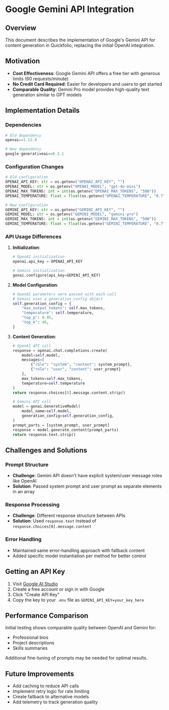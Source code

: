 # Google Gemini API Integration

## Overview

This document describes the implementation of Google's Gemini API for content generation in Quickfolio, replacing the initial OpenAI integration.

## Motivation

- **Cost Effectiveness**: Google Gemini API offers a free tier with generous limits (60 requests/minute)
- **No Credit Card Required**: Easier for developers and users to get started
- **Comparable Quality**: Gemini Pro model provides high-quality text generation similar to GPT models

## Implementation Details

### Dependencies

```python
# Old dependency
openai==1.12.0

# New dependency
google-generativeai==0.3.1
```

### Configuration Changes

```python
# Old configuration
OPENAI_API_KEY: str = os.getenv("OPENAI_API_KEY", "")
OPENAI_MODEL: str = os.getenv("OPENAI_MODEL", "gpt-4o-mini")
OPENAI_MAX_TOKENS: int = int(os.getenv("OPENAI_MAX_TOKENS", "500"))
OPENAI_TEMPERATURE: float = float(os.getenv("OPENAI_TEMPERATURE", "0.7"))

# New configuration
GEMINI_API_KEY: str = os.getenv("GEMINI_API_KEY", "")
GEMINI_MODEL: str = os.getenv("GEMINI_MODEL", "gemini-pro")
GEMINI_MAX_TOKENS: int = int(os.getenv("GEMINI_MAX_TOKENS", "500"))
GEMINI_TEMPERATURE: float = float(os.getenv("GEMINI_TEMPERATURE", "0.7"))
```

### API Usage Differences

1. **Initialization**:
   ```python
   # OpenAI initialization
   openai.api_key = OPENAI_API_KEY

   # Gemini initialization 
   genai.configure(api_key=GEMINI_API_KEY)
   ```

2. **Model Configuration**:
   ```python
   # OpenAI parameters were passed with each call
   # Gemini uses a generation_config object
   self.generation_config = {
       "max_output_tokens": self.max_tokens,
       "temperature": self.temperature,
       "top_p": 0.95,
       "top_k": 40,
   }
   ```

3. **Content Generation**:
   ```python
   # OpenAI API call
   response = openai.chat.completions.create(
       model=self.model,
       messages=[
           {"role": "system", "content": system_prompt},
           {"role": "user", "content": user_prompt}
       ],
       max_tokens=self.max_tokens,
       temperature=self.temperature
   )
   return response.choices[0].message.content.strip()

   # Gemini API call
   model = genai.GenerativeModel(
       model_name=self.model,
       generation_config=self.generation_config,
   )
   prompt_parts = [system_prompt, user_prompt]
   response = model.generate_content(prompt_parts)
   return response.text.strip()
   ```

## Challenges and Solutions

### Prompt Structure
- **Challenge**: Gemini API doesn't have explicit system/user message roles like OpenAI
- **Solution**: Passed system prompt and user prompt as separate elements in an array

### Response Processing
- **Challenge**: Different response structure between APIs
- **Solution**: Used `response.text` instead of `response.choices[0].message.content`

### Error Handling
- Maintained same error-handling approach with fallback content
- Added specific model instantiation per method for better control

## Getting an API Key

1. Visit [Google AI Studio](https://makersuite.google.com/app/apikey)
2. Create a free account or sign in with Google
3. Click "Create API Key"
4. Copy the key to your `.env` file as `GEMINI_API_KEY=your_key_here`

## Performance Comparison

Initial testing shows comparable quality between OpenAI and Gemini for:
- Professional bios
- Project descriptions
- Skills summaries

Additional fine-tuning of prompts may be needed for optimal results.

## Future Improvements

- Add caching to reduce API calls
- Implement retry logic for rate limiting
- Create fallback to alternative models
- Add telemetry to track generation quality
